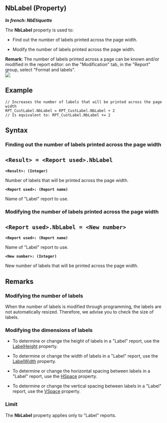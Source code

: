 


## NbLabel (Property)

***In french: NbEtiquette***
	



<a name="XUse"></a>
<a name="Use"></a>
<a name="description"></a>
The **NbLabel** property is used to:

- Find out the number of labels printed across the page width.

- Modify the number of labels printed across the page width.




**Remark**: The number of labels printed across a page can be known and/or modified in the report editor: on the "Modification" tab, in the "Report" group, select "Format and labels".<br>![](https://doc.pcsoft.fr/en-US/images/image.awp?langid=3&name=nbetiquette.gif)



<a name="Example1"></a>
<a name="sample_code"></a>

## Example


```wl
// Increases the number of labels that will be printed across the page width
RPT_CustLabel.NbLabel = RPT_CustLabel.NbLabel + 2
// Is equivalent to: RPT_CustLabel.NbLabel += 2
```

<a name="XSYNTAX"></a>
<a name="SYNTAX1"></a>

## Syntax

### Finding out the number of labels printed across the page width

`<Result> = <Report used>.NbLabel`
---

**`<Result>: (Integer)`**

Number of labels that will be printed across the page width.

**`<Report used>: (Report name)`**

Name of "Label" report to use.  


<a name="SYNTAX2"></a>

### Modifying the number of labels printed across the page width

`<Report used>.NbLabel = <New number>`
---

**`<Report used>: (Report name)`**

Name of "Label" report to use.

**`<New number>: (Integer)`**

New number of labels that will be printed across the page width.  



<a name="NOTE0"></a>
<a name="NOTE0_1"></a>

## Remarks


### Modifying the number of labels
<a name="modifying_the_number_labels_ELTPARAGRAPHE000073"></a>

When the number of labels is modified through programming, the labels are not automatically resized. Therefore, we advise you to check the size of labels.
<a name="NOTE0_2"></a>


### Modifying the dimensions of labels
<a name="modifying_the_dimensions_labels_ELTPARAGRAPHE000080"></a>

- To determine or change the height of labels in a "Label" report, use the [LabelHeight](../Proprietes/2511069.md) property.

- To determine or change the width of labels in a "Label" report, use the [LabelWidth](../Proprietes/2511055.md) property.

- To determine or change the horizontal spacing between labels in a "Label" report, use the [HSpace](../Proprietes/2511067.md) property.

- To determine or change the vertical spacing between labels in a "Label" report, use the [VSpace](../Proprietes/2511065.md) property.



<a name="NOTE0_3"></a>


### Limit
<a name="limit_ELTPARAGRAPHE000102"></a>

The **NbLabel** property applies only to "Label" reports.


